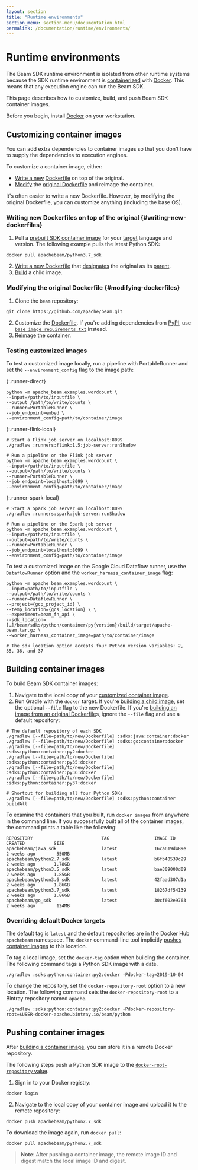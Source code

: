 ```yaml
---
layout: section
title: "Runtime environments"
section_menu: section-menu/documentation.html
permalink: /documentation/runtime/environments/
---
```

<!--
Licensed under the Apache License, Version 2.0 (the "License");
you may not use this file except in compliance with the License.
You may obtain a copy of the License at

http://www.apache.org/licenses/LICENSE-2.0

Unless required by applicable law or agreed to in writing, software
distributed under the License is distributed on an "AS IS" BASIS,
WITHOUT WARRANTIES OR CONDITIONS OF ANY KIND, either express or implied.
See the License for the specific language governing permissions and
limitations under the License.
-->

# Runtime environments

The Beam SDK runtime environment is isolated from other runtime systems because the SDK runtime environment is [containerized](https://s.apache.org/beam-fn-api-container-contract) with [Docker](https://www.docker.com/). This means that any execution engine can run the Beam SDK.

This page describes how to customize, build, and push Beam SDK container images.

Before you begin, install [Docker](https://www.docker.com/) on your workstation.

## Customizing container images

You can add extra dependencies to container images so that you don't have to supply the dependencies to execution engines.

To customize a container image, either:
* [Write a new](#writing-new-dockerfiles) [Dockerfile](https://docs.docker.com/engine/reference/builder/) on top of the original.
* [Modify](#modifying-dockerfiles) the [original Dockerfile](https://github.com/apache/beam/blob/master/sdks/python/container/Dockerfile) and reimage the container.

It's often easier to write a new Dockerfile. However, by modifying the original Dockerfile, you can customize anything (including the base OS).

### Writing new Dockerfiles on top of the original {#writing-new-dockerfiles}

1. Pull a [prebuilt SDK container image](https://hub.docker.com/u/apachebeam) for your [target](https://docs.docker.com/docker-hub/repos/#searching-for-repositories) language and version. The following example pulls the latest Python SDK:
```
docker pull apachebeam/python3.7_sdk
```
2. [Write a new Dockerfile](https://docs.docker.com/develop/develop-images/dockerfile_best-practices/) that [designates](https://docs.docker.com/engine/reference/builder/#from) the original as its [parent](https://docs.docker.com/glossary/?term=parent%20image).
3. [Build](#building-container-image) a child image.

### Modifying the original Dockerfile {#modifying-dockerfiles}

1. Clone the `beam` repository:
```
git clone https://github.com/apache/beam.git
```
2. Customize the [Dockerfile](https://github.com/apache/beam/blob/master/sdks/python/container/Dockerfile). If you're adding dependencies from [PyPI](https://pypi.org/), use [`base_image_requirements.txt`](https://github.com/apache/beam/blob/master/sdks/python/container/base_image_requirements.txt) instead.
3. [Reimage](#building-container-images) the container.

### Testing customized images

To test a customized image locally, run a pipeline with PortableRunner and set the `--environment_config` flag to the image path:

{:.runner-direct}

```
python -m apache_beam.examples.wordcount \
--input=/path/to/inputfile \
--output /path/to/write/counts \
--runner=PortableRunner \
--job_endpoint=embed \
--environment_config=path/to/container/image
```

{:.runner-flink-local}

```
# Start a Flink job server on localhost:8099
./gradlew :runners:flink:1.5:job-server:runShadow

# Run a pipeline on the Flink job server
python -m apache_beam.examples.wordcount \
--input=/path/to/inputfile \
--output=/path/to/write/counts \
--runner=PortableRunner \
--job_endpoint=localhost:8099 \
--environment_config=path/to/container/image
```

{:.runner-spark-local}

```
# Start a Spark job server on localhost:8099
./gradlew :runners:spark:job-server:runShadow

# Run a pipeline on the Spark job server
python -m apache_beam.examples.wordcount \
--input=/path/to/inputfile \
--output=path/to/write/counts \
--runner=PortableRunner \
--job_endpoint=localhost:8099 \
--environment_config=path/to/container/image
```

To test a customized image on the Google Cloud Dataflow runner, use the `DataflowRunner` option and the `worker_harness_container_image` flag:

```
python -m apache_beam.examples.wordcount \ 
--input=path/to/inputfile \
--output=/path/to/write/counts \
--runner=DataflowRunner \
--project={gcp_project_id} \
--temp_location={gcs_location} \ \
--experiment=beam_fn_api \
--sdk_location=[…]/beam/sdks/python/container/py{version}/build/target/apache-beam.tar.gz \
--worker_harness_container_image=path/to/container/image

# The sdk_location option accepts four Python version variables: 2, 35, 36, and 37
```

## Building container images

To build Beam SDK container images:

1. Navigate to the local copy of your [customized container image](#customizing-container-images).
2. Run Gradle with the `docker` target. If you're [building a child image](#writing-new-dockerfiles), set the optional `--file` flag to the new Dockerfile. If you're [building an image from an original Dockerfile](#modifying-dockerfile)s, ignore the `--file` flag and use a default repository:

```
# The default repository of each SDK
./gradlew [--file=path/to/new/Dockerfile] :sdks:java:container:docker
./gradlew [--file=path/to/new/Dockerfile] :sdks:go:container:docker
./gradlew [--file=path/to/new/Dockerfile] :sdks:python:container:py2:docker
./gradlew [--file=path/to/new/Dockerfile] :sdks:python:container:py35:docker
./gradlew [--file=path/to/new/Dockerfile] :sdks:python:container:py36:docker
./gradlew [--file=path/to/new/Dockerfile] :sdks:python:container:py37:docker

# Shortcut for building all four Python SDKs
./gradlew [--file=path/to/new/Dockerfile] :sdks:python:container buildAll
```

To examine the containers that you built, run `docker images` from anywhere in the command line. If you successfully built all of the container images, the command prints a table like the following:
```
REPOSITORY                          TAG                 IMAGE ID            CREATED           SIZE
apachebeam/java_sdk                 latest              16ca619d489e        2 weeks ago        550MB
apachebeam/python2.7_sdk            latest              b6fb40539c29        2 weeks ago       1.78GB
apachebeam/python3.5_sdk            latest              bae309000d09        2 weeks ago       1.85GB
apachebeam/python3.6_sdk            latest              42faad307d1a        2 weeks ago       1.86GB
apachebeam/python3.7_sdk            latest              18267df54139        2 weeks ago       1.86GB
apachebeam/go_sdk                   latest              30cf602e9763        2 weeks ago        124MB
```

### Overriding default Docker targets

The default [tag](https://docs.docker.com/engine/reference/commandline/tag/) is `latest` and the default repositories are in the Docker Hub `apachebeam` namespace. The `docker` command-line tool implicitly [pushes container images](#pushing-container-images) to this location.

To tag a local image, set the `docker-tag` option when building the container. The following command tags a Python SDK image with a date.
```
./gradlew :sdks:python:container:py2:docker -Pdocker-tag=2019-10-04
```

To change the repository, set the `docker-repository-root` option to a new location. The following command sets the `docker-repository-root` to a Bintray repository named `apache`.
```
./gradlew :sdks:python:container:py2:docker -Pdocker-repository-root=$USER-docker-apache.bintray.io/beam/python
```

## Pushing container images

After [building a container image](#building-container-images), you can store it in a remote Docker repository.

The following steps push a Python SDK image to the [`docker-root-repository` value](#overriding-default-docker-targets).

1. Sign in to your Docker registry:
```
docker login
```
2. Navigate to the local copy of your container image and upload it to the remote repository:
```
docker push apachebeam/python2.7_sdk
```

To download the image again, run `docker pull`:
```
docker pull apachebeam/python2.7_sdk
```

> **Note**: After pushing a container image, the remote image ID and digest match the local image ID and digest.